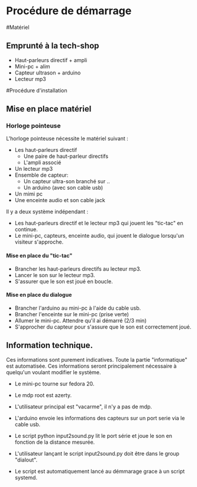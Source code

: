 Procédure de démarrage
==================

#Matériel

## Emprunté à la tech-shop

* Haut-parleurs directif + ampli
* Mini-pc + alim
* Capteur ultrason + arduino
* Lecteur mp3


#Procédure d'installation

## Mise en place matériel

### Horloge pointeuse

L'horloge pointeuse nécessite le matériel suivant :

- Les haut-parleurs directif
   - Une paire de haut-parleur directifs
   - L'ampli associé
- Un lecteur mp3
- Ensemble de capteur:
   - Un capteur ultra-son branché sur ..
   - Un arduino (avec son cable usb)
- Un mimi pc
- Une enceinte audio et son cable jack


Il y a deux système indépendant :
- Les haut-parleurs directif et le lecteur mp3 qui jouent les "tic-tac" en continue.
- Le mini-pc, capteurs, enceinte audio, qui jouent le dialogue lorsqu'un visiteur s'approche.

#### Mise en place du "tic-tac"

- Brancher les haut-parleurs directifs au lecteur mp3.
- Lancer le son sur le lecteur mp3.
- S'assurer que le son est joué en boucle.


#### Mise en place du dialogue

- Brancher l'arduino au mini-pc à l'aide du cable usb.
- Brancher l'enceinte sur le mini-pc (prise verte)
- Allumer le mini-pc. Attendre qu'il ai démarré (2/3 min)
- S'approcher du capteur pour s'assure que le son est correctement joué.




## Information technique.

Ces informations sont purement indicatives. Toute la partie "informatique" est automatisée.
Ces informations seront principalement nécessaire à quelqu'un voulant modifier le système.

- Le mini-pc tourne sur fedora 20.
- Le mdp root est azerty.
- L'utilisateur principal est "vacarme", il n'y a pas de mdp.

- L'arduino envoie les informations des capteurs sur un port serie via le cable usb.
- Le script python input2sound.py lit le port série et joue le son en fonction de la distance mesurée.
- L'utilisateur lançant le script input2sound.py doit être dans le group "dialout".
- Le script est automatiquement lancé au démmarage grace à un script systemd.




